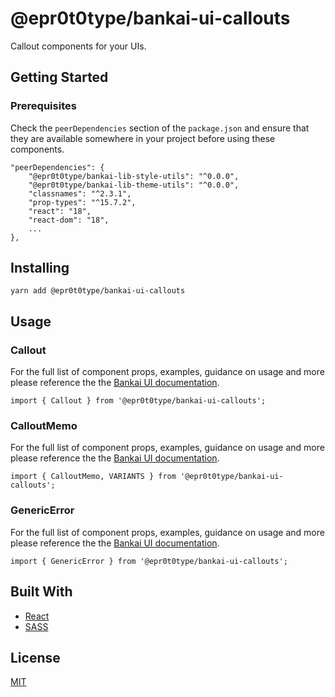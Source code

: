 # @epr0t0type/bankai-ui-callouts
Callout components for your UIs.

## Getting Started

### Prerequisites
Check the `peerDependencies` section of the `package.json` and ensure that they are available somewhere in your project before using these components.

```
"peerDependencies": {
    "@epr0t0type/bankai-lib-style-utils": "^0.0.0",
    "@epr0t0type/bankai-lib-theme-utils": "^0.0.0",
    "classnames": "^2.3.1",
    "prop-types": "^15.7.2",
    "react": "18",
    "react-dom": "18",
    ...
},
```

## Installing
```
yarn add @epr0t0type/bankai-ui-callouts
```

## Usage

### Callout
For the full list of component props, examples, guidance on usage and more please reference the the [Bankai UI documentation](https://bankai-ui.com/?path=/docs/components-callouts--callout-story).

```
import { Callout } from '@epr0t0type/bankai-ui-callouts';
```

### CalloutMemo
For the full list of component props, examples, guidance on usage and more please reference the the [Bankai UI documentation](https://bankai-ui.com/?path=/story/components-callouts--callout-memo-story).

```
import { CalloutMemo, VARIANTS } from '@epr0t0type/bankai-ui-callouts';
```

### GenericError
For the full list of component props, examples, guidance on usage and more please reference the the [Bankai UI documentation](https://bankai-ui.com/?path=/story/components-callouts--generic-error-story).

```
import { GenericError } from '@epr0t0type/bankai-ui-callouts';
```

## Built With
* [React](https://github.com/facebook/react)
* [SASS](https://github.com/sass/sass)

## License
[MIT](../../../LICENSE)
